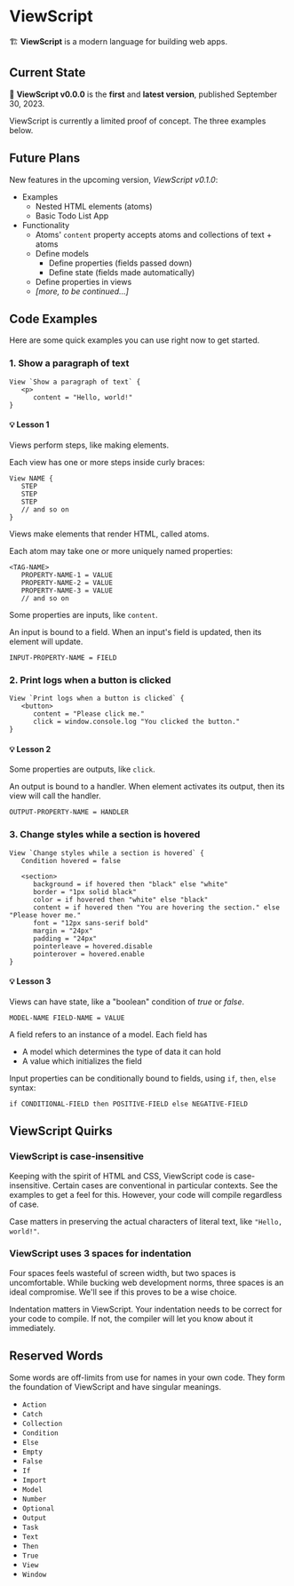 # ViewScript

🏗️ **ViewScript** is a modern language for building web apps.

## Current State

🎉 **ViewScript v0.0.0** is the **first** and **latest version**, published September 30, 2023.

ViewScript is currently a limited proof of concept. The three examples below.

## Future Plans

New features in the upcoming version, _ViewScript v0.1.0_:

- Examples
  - Nested HTML elements (atoms)
  - Basic Todo List App
- Functionality
  - Atoms' `content` property accepts atoms and collections of text + atoms
  - Define models
    - Define properties (fields passed down)
    - Define state (fields made automatically)
  - Define properties in views
  - _[more, to be continued...]_

## Code Examples

Here are some quick examples you can use right now to get started.

### 1. Show a paragraph of text

```
View `Show a paragraph of text` {
   <p>
      content = "Hello, world!"
}
```

#### 💡 Lesson 1

Views perform steps, like making elements.

Each view has one or more steps inside curly braces:

```
View NAME {
   STEP
   STEP
   STEP
   // and so on
}
```

Views make elements that render HTML, called atoms.

Each atom may take one or more uniquely named properties:

```
<TAG-NAME>
   PROPERTY-NAME-1 = VALUE
   PROPERTY-NAME-2 = VALUE
   PROPERTY-NAME-3 = VALUE
   // and so on
```

Some properties are inputs, like `content`.

An input is bound to a field. When an input's field is updated, then its element will update.

```
INPUT-PROPERTY-NAME = FIELD
```

### 2. Print logs when a button is clicked

```
View `Print logs when a button is clicked` {
   <button>
      content = "Please click me."
      click = window.console.log "You clicked the button."
}
```

#### 💡 Lesson 2

Some properties are outputs, like `click`.

An output is bound to a handler. When element activates its output, then its view will call the handler.

```
OUTPUT-PROPERTY-NAME = HANDLER
```

### 3. Change styles while a section is hovered

```
View `Change styles while a section is hovered` {
   Condition hovered = false

   <section>
      background = if hovered then "black" else "white"
      border = "1px solid black"
      color = if hovered then "white" else "black"
      content = if hovered then "You are hovering the section." else "Please hover me."
      font = "12px sans-serif bold"
      margin = "24px"
      padding = "24px"
      pointerleave = hovered.disable
      pointerover = hovered.enable
}
```

#### 💡 Lesson 3

Views can have state, like a "boolean" condition of _true_ or _false_.

```
MODEL-NAME FIELD-NAME = VALUE
```

A field refers to an instance of a model. Each field has

- A model which determines the type of data it can hold
- A value which initializes the field

Input properties can be conditionally bound to fields, using `if`, `then`, `else` syntax:

```
if CONDITIONAL-FIELD then POSITIVE-FIELD else NEGATIVE-FIELD
```

## ViewScript Quirks

### ViewScript is case-insensitive

Keeping with the spirit of HTML and CSS, ViewScript code is case-insensitive. Certain cases are conventional in particular contexts. See the examples to get a feel for this. However, your code will compile regardless of case.

Case matters in preserving the actual characters of literal text, like `"Hello, world!"`.

### ViewScript uses 3 spaces for indentation

Four spaces feels wasteful of screen width, but two spaces is uncomfortable. While bucking web development norms, three spaces is an ideal compromise. We'll see if this proves to be a wise choice.

Indentation matters in ViewScript. Your indentation needs to be correct for your code to compile. If not, the compiler will let you know about it immediately.

## Reserved Words

Some words are off-limits from use for names in your own code. They form the foundation of ViewScript and have singular meanings.

- `Action`
- `Catch`
- `Collection`
- `Condition`
- `Else`
- `Empty`
- `False`
- `If`
- `Import`
- `Model`
- `Number`
- `Optional`
- `Output`
- `Task`
- `Text`
- `Then`
- `True`
- `View`
- `Window`
